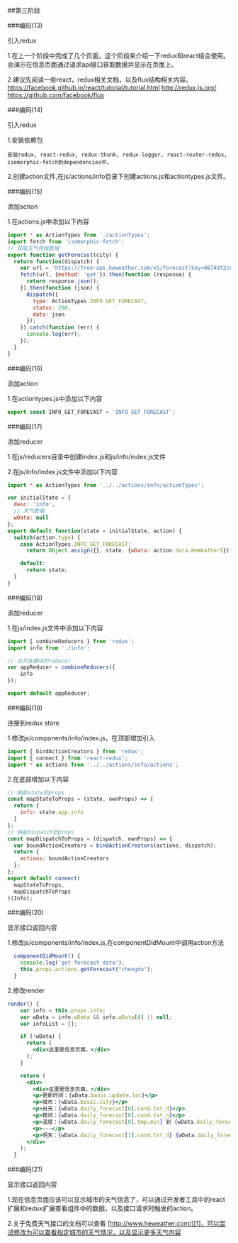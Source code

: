 ##第三阶段

###编码(13)

引入redux

1.在上一个阶段中完成了几个页面，这个阶段来介绍一下redux和react结合使用。会演示在信息页面通过请求api接口获取数据并显示在页面上。

2.建议先阅读一些react，redux相关文档，以及flux结构相关内容。
https://facebook.github.io/react/tutorial/tutorial.html
http://redux.js.org/
https://github.com/facebook/flux

###编码(14)

引入redux

1.安装依赖包
```
安装redux, react-redux, redux-thunk, redux-logger, react-router-redux, isomorphic-fetch到dependencies中。
```

2.创建action文件,在js/actions/info目录下创建actions.js和actiontypes.js文件。

###编码(15)

添加action

1.在actions.js中添加以下内容
```js
import * as ActionTypes from './actionTypes';
import fetch from 'isomorphic-fetch';
// 获取天气预报数据
export function getForecast(city) {
  return function(dispatch) {
    var url = 'https://free-api.heweather.com/v5/forecast?key=0874df2ce3104c3b99a282986da43c83&city='+city;
    fetch(url, {method: 'get'}).then(function (response) {
      return response.json();
    }).then(function (json) {
      dispatch({
        type: ActionTypes.INFO_GET_FORECAST,
        status: 200,
        data: json
      });
    }).catch(function (err) {
      console.log(err);
    });
  }
}
```

###编码(16)

添加action

1.在actiontypes.js中添加以下内容
```js
export const INFO_GET_FORECAST = 'INFO_GET_FORECAST';

```

###编码(17)

添加reducer

1.在js/reducers目录中创建index.js和js/info/index.js文件

2.在js/info/index.js文件中添加以下内容
```jsx
import * as ActionTypes from '../../actions/info/actionTypes';

var initialState = {
  desc: 'info',
  // 天气数据
  wData: null
};
export default function(state = initialState, action) {
  switch(action.type) {
    case ActionTypes.INFO_GET_FORECAST:
      return Object.assign({}, state, {wData: action.data.HeWeather5});

    default:
      return state;
  }
}
```

###编码(18)

添加reducer

1.在js/index.js文件中添加以下内容
```jsx
import { combineReducers } from 'redux';
import info from './info';

// 合并各模块的reducer
var appReducer = combineReducers({
    info
});

export default appReducer;
```

###编码(19)

连接到redux store

1.修改js/components/info/index.js，在顶部增加引入
```jsx
import { bindActionCreators } from 'redux';
import { connect } from 'react-redux';
import * as actions from '../../actions/info/actions';
```

2.在底部增加以下内容
```jsx
// 映射state到props
const mapStateToProps = (state, ownProps) => {
  return {
    info: state.app.info
  }
};
// 映射dispatch到props
const mapDispatchToProps = (dispatch, ownProps) => {
  var boundActionCreators = bindActionCreators(actions, dispatch);
  return {
    actions: boundActionCreators
  };
};
export default connect(
  mapStateToProps,
  mapDispatchToProps
)(Info);
```

###编码(20)

显示接口返回内容

1.修改js/components/info/index.js,在componentDidMount中调用action方法
```jsx
  componentDidMount() {
    console.log('get forecast data');
    this.props.actions.getForecast("chengdu");
  }
```

2.修改render
```jsx
render() {
    var info = this.props.info;
    var wData = info.wData && info.wData[0] || null;
    var infoList = [];

    if (!wData) {
      return (
        <div>这里是信息页面。</div>
      );
    }

    return (
      <div>
        <div>这里是信息页面。</div>
        <p>更新时间：{wData.basic.update.loc}</p>
        <p>城市：{wData.basic.city}</p>
        <p>白天：{wData.daily_forecast[0].cond.txt_d}</p>
        <p>夜间：{wData.daily_forecast[0].cond.txt_n}</p>
        <p>温度：{wData.daily_forecast[0].tmp.min} 到 {wData.daily_forecast[0].tmp.max} ℃</p>
        <p>---</p>
        <p>明天：{wData.daily_forecast[1].cond.txt_d} {wData.daily_forecast[1].tmp.min} 到 {wData.daily_forecast[1].tmp.max} ℃</p>
      </div>
    );
  }
```

###编码(21)

显示接口返回内容

1.现在信息页面应该可以显示城市的天气信息了，可以通过开发者工具中的react扩展和redux扩展查看组件中的数据，以及接口请求时触发的action。

2.关于免费天气接口的文档可以查看
[http://www.heweather.com/][1]，可以尝试修改为可以查看指定城市的天气情况，以及显示更多天气内容



[1]: http://www.heweather.com/
